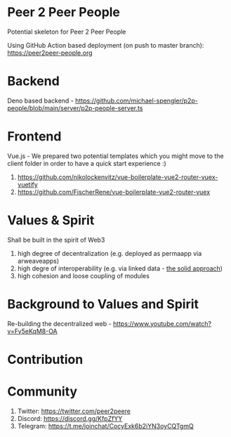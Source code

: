 # Peer 2 Peer People

Potential skeleton for Peer 2 Peer People

Using GitHub Action based deployment (on push to master branch):
https://peer2peer-people.org

# Backend 
Deno based backend - https://github.com/michael-spengler/p2p-people/blob/main/server/p2p-people-server.ts

# Frontend
Vue.js - We prepared two potential templates which you might move to the client folder in order to have a quick start experience :)
1. https://github.com/nikolockenvitz/vue-boilerplate-vue2-router-vuex-vuetify
2. https://github.com/FischerRene/vue-boilerplate-vue2-router-vuex

# Values & Spirit
Shall be built in the spirit of Web3  
1. high degree of decentralization (e.g. deployed as permaapp via arweaveapps)  
2. high degre of interoperability (e.g. via linked data - [the solid approach](https://www.youtube.com/watch?v=Fy5eKqM8-OA))  
3. high cohesion and loose coupling of modules  

# Background to Values and Spirit
Re-building the decentralized web - https://www.youtube.com/watch?v=Fy5eKqM8-OA 
 
# Contribution

# Community
1. Twitter: https://twitter.com/peer2peere
2. Discord: https://discord.gg/KfpZfYY
3. Telegram: https://t.me/joinchat/CocyExk6b2iYN3oyCQTgmQ 


